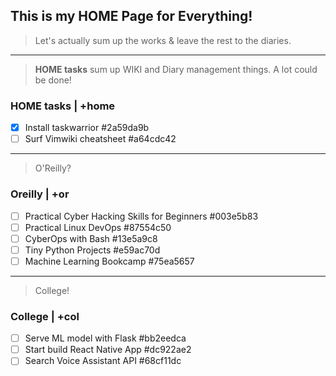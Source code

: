 ## This is my HOME Page for Everything!

> Let's actually sum up the works & leave the rest to the diaries.

----
> **HOME tasks** sum up WIKI and Diary management things. A lot could be done!

### HOME tasks | +home
* [X] Install taskwarrior  #2a59da9b
* [ ] Surf Vimwiki cheatsheet  #a64cdc42

----
> O'Reilly?

### Oreilly | +or
* [ ] Practical Cyber Hacking Skills for Beginners  #003e5b83
* [ ] Practical Linux DevOps  #87554c50
* [ ] CyberOps with Bash  #13e5a9c8
* [ ] Tiny Python Projects  #e59ac70d
* [ ] Machine Learning Bookcamp  #75ea5657

---
> College!

### College | +col
* [ ] Serve ML model with Flask  #bb2eedca
* [ ] Start build React Native App  #dc922ae2
* [ ] Search Voice Assistant API  #68cf11dc
